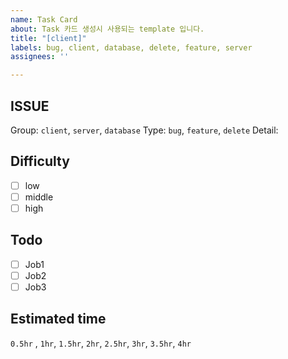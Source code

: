 ```yaml
---
name: Task Card
about: Task 카드 생성시 사용되는 template 입니다.
title: "[client]"
labels: bug, client, database, delete, feature, server
assignees: ''

---
```


## ISSUE
Group: `client`, `server`, `database`
Type: `bug`, `feature`, `delete`
Detail: 

## Difficulty
* [ ] low
* [ ] middle  
* [ ] high

## Todo
* [ ] Job1
* [ ] Job2
* [ ] Job3

## Estimated time
`0.5hr` , `1hr`, `1.5hr`, `2hr`, `2.5hr`, `3hr`, `3.5hr`, `4hr`
